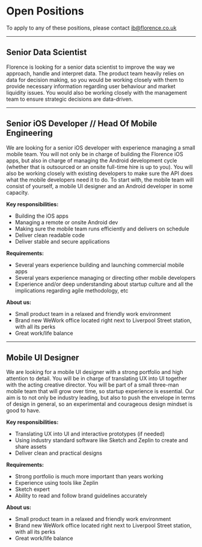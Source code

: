 # Open Positions
To apply to any of these positions, please contact ib@florence.co.uk

***

## Senior Data Scientist
Florence is looking for a senior data scientist to improve the way we approach, handle and interpret data. The product team heavily relies on data for decision making, so you would be working closely with them to provide necessary information regarding user behaviour and market liquidity issues. You would also be working closely with the management team to ensure strategic decisions are data-driven.

***

## Senior iOS Developer // Head Of Mobile Engineering
We are looking for a senior iOS developer with experience managing a small mobile team. You will not only be in charge of building the Florence iOS apps, but also in charge of managing the Android development cycle (whether that is outsourced or an onsite full-time hire is up to you). You will also be working closely with existing developers to make sure the API does what the mobile developers need it to do. To start with, the mobile team will consist of yourself, a mobile UI designer and an Android developer in some capacity.

**Key responsibilities:**
- Building the iOS apps
- Managing a remote or onsite Android dev
- Making sure the mobile team runs efficiently and delivers on schedule
- Deliver clean readable code
- Deliver stable and secure applications

**Requirements:**
- Several years experience building and launching commercial mobile apps
- Several years experience managing or directing other mobile developers
- Experience and/or deep understanding about startup culture and all the implications regarding agile methodology, etc

**About us:**
- Small product team in a relaxed and friendly work environment
- Brand new WeWork office located right next to Liverpool Street station, with all its perks
- Great work/life balance

***

## Mobile UI Designer
We are looking for a mobile UI designer with a strong portfolio and high attention to detail. You will be in charge of translating UX into UI together with the acting creative director. You will be part of a small three-man mobile team that will grow over time, so startup experience is essential. Our aim is to not only be industry leading, but also to push the envelope in terms of design in general, so an experimental and courageous design mindset is good to have.

**Key responsibilities:**
- Translating UX into UI and interactive prototypes (if needed)
- Using industry standard software like Sketch and Zeplin to create and share assets
- Deliver clean and practical designs

**Requirements:**
- Strong portfolio is much more important than years working
- Experience using tools like Zeplin
- Sketch expert
- Ability to read and follow brand guidelines accurately

**About us:**
- Small product team in a relaxed and friendly work environment
- Brand new WeWork office located right next to Liverpool Street station, with all its perks
- Great work/life balance
